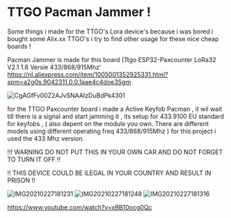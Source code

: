 # TTGO Pacman Jammer !
Some things i made for the TTGO's Lora device's 
because i was bored i bought some Alix.xx TTGO's
i try to find other usage for these nice cheap boards !

Pacman Jammer is made for this board
(Ttgo ESP32-Paxcounter LoRa32 V2.1 1.6 Versie 433/868/915Mhz'
https://nl.aliexpress.com/item/1005001352925331.html?spm=a2g0s.9042311.0.0.1aae4c4doe3Sgm

![CgAGfFv00Z2AJvSNAAIzDuBdPk4301](https://user-images.githubusercontent.com/20719445/109409932-f6f15b00-7996-11eb-8fb5-b60993b83f3e.jpg)

for the TTGO Paxcounter board i made a Active Keyfob Pacman ,
it wil wait till there is a signal and start jamming it ,
its setup for 433.9100 EU standard for keyfobs ,
( also depent on the module you own. There are different models using different operating freq 433/868/915Mhz ) 
for this project i used the 433 Mhz version.

!!! WARNING DO NOT PUT THIS IN YOUR OWN CAR AND DO NOT FORGET TO TURN IT OFF !!

!! THIS DEVICE COULD BE ILEGAL IN YOUR COUNTRY AND RESULT IN PRISON !!

![IMG20210227181231](https://user-images.githubusercontent.com/20719445/109410105-2bb1e200-7998-11eb-9a96-fa92707c3175.jpg)
![IMG20210227181248](https://user-images.githubusercontent.com/20719445/109410107-310f2c80-7998-11eb-972f-b06a95619c9b.jpg)
![IMG20210227181316](https://user-images.githubusercontent.com/20719445/109410111-379da400-7998-11eb-92d2-f03aeb6223ff.jpg)

https://www.youtube.com/watch?v=xBB10ocg0Qc
